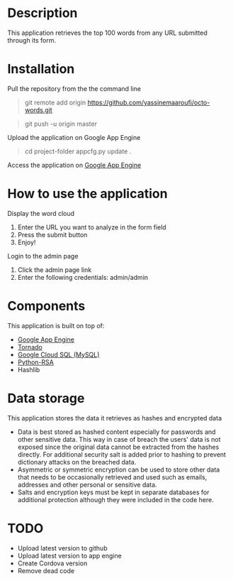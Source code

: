 
# Description
This application retrieves the top 100 words from any URL submitted through its form.

# Installation
Pull the repository from the the command line
> git remote add origin https://github.com/yassinemaaroufi/octo-words.git

> git push -u origin master

Upload the application on Google App Engine
> cd project-folder
> appcfg.py update .

Access the application on [Google App Engine](http://octo-words.appspot.com)

# How to use the application
Display the word cloud
1. Enter the URL you want to analyze in the form field
2. Press the submit button
3. Enjoy!

Login to the admin page
1. Click the admin page link
2. Enter the following credentials: admin/admin

# Components
This application is built on top of:
+ [Google App Engine](https://cloud.google.com/appengine/)
+ [Tornado](http://www.tornadoweb.org/)
+ [Google Cloud SQL (MySQL)](https://cloud.google.com/sql/)
+ [Python-RSA](http://stuvel.eu/rsa)
+ Hashlib

# Data storage
This application stores the data it retrieves as hashes and encrypted data
+ Data is best stored as hashed content especially for passwords and other sensitive data. This way in case of breach the users' data is not exposed since the original data cannot be extracted from the hashes directly. For additional security salt is added prior to hashing to prevent dictionary attacks on the breached data.
+ Asymmetric or symmetric encryption can be used to store other data that needs to be occasionally retrieved and used such as emails, addresses and other personal or sensitive data.
+ Salts and encryption keys must be kept in separate databases for additional protection although they were included in the code here.

# TODO
+ Upload latest version to github
+ Upload latest version to app engine
+ Create Cordova version
+ Remove dead code
